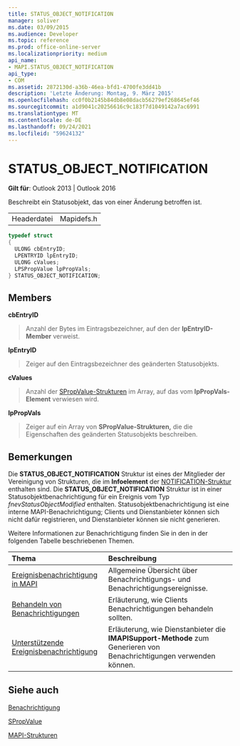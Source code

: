 ```yaml
---
title: STATUS_OBJECT_NOTIFICATION
manager: soliver
ms.date: 03/09/2015
ms.audience: Developer
ms.topic: reference
ms.prod: office-online-server
ms.localizationpriority: medium
api_name:
- MAPI.STATUS_OBJECT_NOTIFICATION
api_type:
- COM
ms.assetid: 2872130d-a36b-46ea-bfd1-4700fe3dd41b
description: 'Letzte Änderung: Montag, 9. März 2015'
ms.openlocfilehash: cc0f0b2145b84db8e08dacb56279ef268645ef46
ms.sourcegitcommit: a1d9041c20256616c9c183f7d1049142a7ac6991
ms.translationtype: MT
ms.contentlocale: de-DE
ms.lasthandoff: 09/24/2021
ms.locfileid: "59624132"
---
```

# <a name="status_object_notification"></a>STATUS_OBJECT_NOTIFICATION

  
  
**Gilt für**: Outlook 2013 | Outlook 2016 
  
Beschreibt ein Statusobjekt, das von einer Änderung betroffen ist. 
  
|||
|:-----|:-----|
|Headerdatei  <br/> |Mapidefs.h  <br/> |
   
```cpp
typedef struct
{
  ULONG cbEntryID;
  LPENTRYID lpEntryID;
  ULONG cValues;
  LPSPropValue lpPropVals;
} STATUS_OBJECT_NOTIFICATION;

```

## <a name="members"></a>Members

 **cbEntryID**
  
> Anzahl der Bytes im Eintragsbezeichner, auf den der **lpEntryID-Member** verweist. 
    
 **lpEntryID**
  
> Zeiger auf den Eintragsbezeichner des geänderten Statusobjekts.
    
 **cValues**
  
> Anzahl der [SPropValue-Strukturen](spropvalue.md) im Array, auf das vom **lpPropVals-Element** verwiesen wird. 
    
 **lpPropVals**
  
> Zeiger auf ein Array von **SPropValue-Strukturen,** die die Eigenschaften des geänderten Statusobjekts beschreiben. 
    
## <a name="remarks"></a>Bemerkungen

Die **STATUS_OBJECT_NOTIFICATION** Struktur ist eines der Mitglieder der Vereinigung von Strukturen, die im **Infoelement** der [NOTIFICATION-Struktur](notification.md) enthalten sind. Die **STATUS_OBJECT_NOTIFICATION** Struktur ist in einer Statusobjektbenachrichtigung für ein Ereignis vom Typ  _fnevStatusObjectModified_ enthalten. Statusobjektbenachrichtigung ist eine interne MAPI-Benachrichtigung; Clients und Dienstanbieter können sich nicht dafür registrieren, und Dienstanbieter können sie nicht generieren.
  
Weitere Informationen zur Benachrichtigung finden Sie in den in der folgenden Tabelle beschriebenen Themen.
  
|**Thema**|**Beschreibung**|
|:-----|:-----|
|[Ereignisbenachrichtigung in MAPI](event-notification-in-mapi.md) <br/> |Allgemeine Übersicht über Benachrichtigungs- und Benachrichtigungsereignisse.  <br/> |
|[Behandeln von Benachrichtigungen](handling-notifications.md) <br/> |Erläuterung, wie Clients Benachrichtigungen behandeln sollten.  <br/> |
|[Unterstützende Ereignisbenachrichtigung](supporting-event-notification.md) <br/> |Erläuterung, wie Dienstanbieter die **IMAPISupport-Methode** zum Generieren von Benachrichtigungen verwenden können.  <br/> |
   
## <a name="see-also"></a>Siehe auch



[Benachrichtigung](notification.md)
  
[SPropValue](spropvalue.md)


[MAPI-Strukturen](mapi-structures.md)

